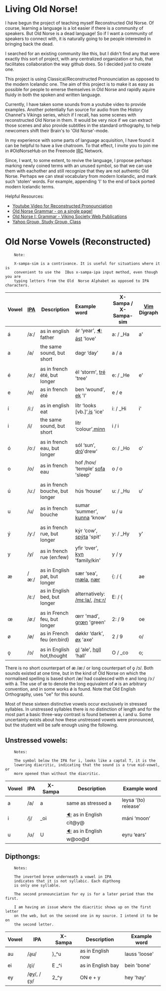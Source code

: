 Living Old Norse!
================

I have begun the project of teaching myself Reconstructed Old Norse. Of course,
learning a language is a lot easier if there is a community of speakers. But
Old Norse is a dead language! So if I want a community of speakers to connect
with, it is naturally going to be people interested in bringing back the dead.

I searched for an existing community like this, but I didn't find any that were
exactly this sort of project, with any centralized organization or hub, that
facilitates collaboration the way github does. So I decided just to create one.

This project is using Classical/Reconstructed Pronounciation as opposed to
the modern Icelandic one. The aim of this project is to make it as easy as
possible for people to emerse themselves in Old Norse and rapidly aquire fluidy
in both the spoken and written language.

Currently, I have taken some sounds from a youtube video to provide examples.
Another potentially fun source for audio from the History Channel's Vikings
series, which if I recall, has some scenes with reconstructed Old Norse in
them.  It would be very nice if we can extract those scenes and also provide
subtitles in the standard orthography, to help newcomers shift their Brain's to
'Old Norse'-mode.

In my experience with some parts of language acquisition, I have found it can
be helpful to have a live chatroom. To that effect, I invite you to join me
in  #OldNorseHub on the Freenode [IRC](http://xchat.org/) Network.

Since, I want, to some extent, to revive the language, I propose perhaps
marking newly coined terms with an unused symbol, so that we can use them with
eachother and still recognize that they are not authentic Old Norse. Perhaps we
can steal vocabulary from modern Icelandic, and mark such 'stolen' words.  For
example, appending 'I' to the end of back ported modern Icelandic terms.


Helpful Resources:
 * [Youtube Video for Reconstructed Pronounciation](http://www.youtube.com/watch?v=JICgNRzENoQ)
 * [Old Norse Grammar - on a single page!](http://oldnorsenews.org/2008/08/old-norse-grammar-on-a-single-page/)
 * [Old Norse I: Grammar - Viking Society Web Publications](http://www.vsnrweb-publications.org.uk/NION-1.pdf)
 * [Yahoo Group, Study Group, Class](https://groups.yahoo.com/neo/groups/norse_course/info)


Old Norse Vowels (Reconstructed)
===============================

        Note:

        X-sampa-sim is a contrivance. It is useful for situations where it is
        convenient to use the  IBus x-sampa-ipa input method, even though you are
        typing letters from the Old  Norse Alphabet as opposed to IPA characters.


Vowel | [IPA][1]  | Description                     | Example word                            | X-Sampa / X-Sampa-sim | [Vim][vim] Digraph 
----- | ----      | ------------------------------- |:-----------------------------           | ----------------------|------
á     | /aː/      |  as in english father           | ár ‘year’, [:sound:ást][ást] 'love'     |  a: /  _Ha            | a'
a     | /a/       |  the same sound, but short      | dagr ‘day’                              |  a  / a               |
      |           |                                 |                                         |                       | 
é     | /eː/      |  as in french été, but longer   | él ‘storm’, [tré][tré] 'tree'           |  e: / _He             | e'
e     | /e/       |  as in french été               | ben ‘wound’, [ek][ek] 'I'               |  e  / e               |
      |           |                                 |                                         |                       |
í     | /iː/      |  as in english eat              | lítr ‘looks [vb.]’,[ís][ís] 'ice'       |  i: / _Hi             | i'
i     | /i/       |  the same sound, but short      | litr ‘colour’,[minn][minn]              |  i  / i               |
      |           |                                 |                                         |                       |
ó     | /oː/      |  as in french eau, but longer   | sól ‘sun’, [dró][dró]'drew'             |  o: / _Ho             | o'
o     | /o/       |  as in french eau               | hof /hov/ ‘temple’ [sofa][sofa] 'sleep' |  o  / o               |
      |           |                                 |                                         |                       |
ú     | /uː/      |  as in french bouche, but longer| hús ‘house’                             |  u: / _Hu             | u'
u     | /u/       |  as in french bouche            | sumar ‘summer’, [kunna][k1] 'know'      |  u  / u               |
      |           |                                 |                                         |                       |
ý     | /yː/      |  as in french rue, but longer   | kýr ‘cow’, [spýta][spýta] 'spit'        |  y: / _Hy             | y'
y     | /y/       |  as in french rue (en:few)      | yfir ‘over’, [kyn][kyn] 'family/kin'    |  y  / y               |
      |           |                                 |                                         |                       |
æ     | /æː/      |  as in English pat, but longer  | sær ‘sea’, [mæla][mæla], [nær][nær]     |  {: / {               | ae
      | /ɛː/      |  as in English bed, but longer  | alternatively: [/mɛːla/][m], [/nɛːr/][n]|  E: / {               |
      |           |                                 |                                         |                       |
œ     | /øː/      |  as in French feu, but longer   | œrr 'mad’,  [grœn][grœn] 'green'        |  2: / 9               | oe
ø     | /ø/       |  as in French feu (en:bird)     | døkkr ‘dark’, [øx][øx] 'axe'            |  2  / 9               | o/
      |           |                                 |                                         |                       |
ǫ     | /ɔ/       |  as in English hot,thought      |  [ǫl][ǫl] ‘ale’, [hǫll][hǫll] ‘hall’    |  O  / _co             | o;


[1]: http://en.wikipedia.org/wiki/International_Phonetic_Alphabet
[vim]: http://www.vim.org
[ís]: https://secure.jerkface.net/~jim/OldNorseHub/sounds/words/ís.mp3
[minn]: https://secure.jerkface.net/~jim/OldNorseHub/sounds/words/minn.mp3
[ást]: https://secure.jerkface.net/~jim/OldNorseHub/sounds/words/ást.mp3
[tré]: https://secure.jerkface.net/~jim/OldNorseHub/sounds/words/tré.mp3
[ek]: https://secure.jerkface.net/~jim/OldNorseHub/sounds/words/ek.mp3
[dró]: https://secure.jerkface.net/~jim/OldNorseHub/sounds/words/dró.mp3
[sofa]: https://secure.jerkface.net/~jim/OldNorseHub/sounds/words/sofa.mp3
[grœn]: https://secure.jerkface.net/~jim/OldNorseHub/sounds/words/grœn.mp3
[øx]: https://secure.jerkface.net/~jim/OldNorseHub/sounds/words/øx.mp3
[ǫl]: https://secure.jerkface.net/~jim/OldNorseHub/sounds/words/ǫl.mp3
[hǫll]: https://secure.jerkface.net/~jim/OldNorseHub/sounds/words/hǫll.mp3
[k1]: https://secure.jerkface.net/~jim/OldNorseHub/sounds/words/kunna.mp3
[kyn]: https://secure.jerkface.net/~jim/OldNorseHub/sounds/words/kyn.mp3
[mæla]: https://secure.jerkface.net/~jim/OldNorseHub/sounds/words/mæla.mp3
[m]: https://secure.jerkface.net/~jim/OldNorseHub/sounds/words/mɛːla.mp3
[nær]: https://secure.jerkface.net/~jim/OldNorseHub/sounds/words/nær.mp3
[n]: https://secure.jerkface.net/~jim/OldNorseHub/sounds/words/nɛːr.mp3
[spýta]: https://secure.jerkface.net/~jim/OldNorseHub/sounds/words/spýta.mp3

There is no short counterpart of æ /æː/ or long counterpart of ǫ /ɔ/. Both sounds
existed at one time, but in the kind of Old Norse on which the normalised
spelling is based short /æ/ had coalesced with e and long /ɔː/ with á. The use
of œ to denote the long equivalent of ø is an arbitrary convention, and in some
works ǿ is found. Note that Old English Orthography, uses "oe" for this sound.

Most of these sixteen distinctive vowels occur exclusively in stressed
syllables. In unstressed syllables there is no distinction of length and
for the most part a basic three-way contrast is found between a, i and
u. Some uncertainty exists about how these unstressed vowels were
pronounced, but the student will be safe enough using the following.

Unstressed vowels:
-----------------

        Notes:

        The symbol below the IPA for i, looks like a captal T, it is the
        lowering diacritic, indicating that the sound is a true mid-vowel, or
        more opened than without the diacritic.

Vowel | IPA | X-Sampa | Description                          | Example word 
----- | ----| ------- | ------------------------------------ | ------------------ 
    a | /a/ | a       | same as stressed a                   | leysa ‘(to) release’
    i | /̞i/ | _oi     | [:sound:][city] as in English cit@y@ | máni ‘moon’
    u | /ʊ/ | U       | [:sound:][good] as in English w@oo@d | eyru ‘ears’

[city]: https://secure.jerkface.net/~jim/OldNorseHub/sounds/i_as_in_city.mp3
[good]: https://secure.jerkface.net/~jim/OldNorseHub/sounds/u_as_in_good.mp3


Dipthongs:
----------

        Notes:

        The inverted breve underneath a vowel in IPA
        indicates that it is not syllabic. Each dipthong
        is only one syllable.
        
        The second pronounciation for ey is for a later period than the first.

        I am having an issue where the diacritic shows up on the first letter
        on the web, but on the second one in my source. I intend it to be on
        the second letter.

       

Vowel | IPA               | X-Sampa | Description           | Example word
----- | ----------------- | ------- | ----------------------| ------------------
au    | /a̯u/              | }_^u    | as in English now     | lauss 'loose'
ei    | /ɛ̯i/              | E _^i   | as in English bay     | bein  'bone'
ey    | /ø̯y/, /ɛ̯y/        | 2_^y    | ON e + y              | hey   'hay'



